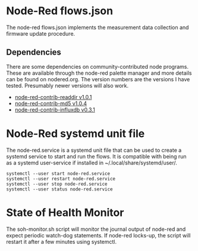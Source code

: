# Node-Red flows.json
The node-red flows.json implements the measurement data collection and firmware
update procedure.

## Dependencies
There are some dependencies on community-contributed node programs.
These are available through the node-red palette manager and more details can
be found on nodered.org.
The version numbers are the versions I have tested. Presumably newer versions
will also work.

* [node-red-contrib-readdir v1.0.1](https://flows.nodered.org/node/node-red-contrib-readdir)
* [node-red-contrib-md5 v1.0.4](https://flows.nodered.org/node/node-red-contrib-md5)
* [node-red-contrib-influxdb v0.3.1](https://flows.nodered.org/node/node-red-contrib-influxdb)

# Node-Red systemd unit file
The node-red.service is a systemd unit file that can be used to create a
systemd service to start and run the flows. It is compatible with being run as
a systemd user-service if installed in ~/.local/share/systemd/user/.

```
systemctl --user start node-red.service
systemctl --user restart node-red.service
systemctl --user stop node-red.service
systemctl --user status node-red.service
```

# State of Health Monitor
The soh-monitor.sh script will monitor the journal output of node-red and
expect periodic watch-dog statements. If node-red locks-up, the script will
restart it after a few minutes using systemctl.
